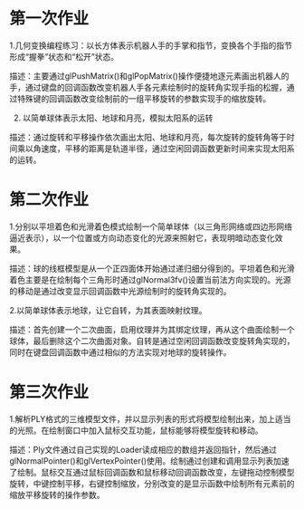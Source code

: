 # 第一次作业

1.几何变换编程练习：以长方体表示机器人手的手掌和指节，变换各个手指的指节形成“握拳”状态和“松开”状态。

描述：主要通过glPushMatrix()和glPopMatrix()操作便捷地逐元素画出机器人的手，通过键盘的回调函数改变机器人手各元素绘制时的旋转角实现手指的松握，通过特殊键的回调函数改变绘制前的一组平移旋转的参数实现手的缩放旋转。

2. 以简单球体表示太阳、地球和月亮，模拟太阳系的运转

描述：通过旋转和平移操作依次画出太阳、地球和月亮，每次旋转的旋转角等于时间乘以角速度，平移的距离是轨道半径，通过空闲回调函数更新时间来实现太阳系的运转。

# 第二次作业

1.分别以平坦着色和光滑着色模式绘制一个简单球体（以三角形网络或四边形网络逼近表示），以一个位置或方向动态变化的光源来照射它，表现明暗动态变化效果。

描述：球的线框模型是从一个正四面体开始通过递归细分得到的。平坦着色和光滑着色主要是在绘制每个三角形时通过glNormal3fv()设置当前法方向实现的。光源的移动是通过改变显示回调函数中光源绘制时的旋转角实现的。

2.以简单球体表示地球，让它自转，为其表面映射纹理。

描述：首先创建一个二次曲面，启用纹理并为其绑定纹理，再从这个曲面绘制一个球体，最后删除这个二次曲面对象。自转是通过空闲回调函数改变旋转角实现的，同时在键盘回调函数中通过相似的方法实现对地球的旋转操作。

# 第三次作业

1.解析PLY格式的三维模型文件，并以显示列表的形式将模型绘制出来，加上适当的光照。在绘制窗口中加入鼠标交互功能，鼠标能够将模型旋转和移动。

描述：Ply文件通过自己实现的Loader读成相应的数组并返回指针，然后通过glNormalPointer()和glVertexPointer()使用。绘制通过创建和调用显示列表加速了绘制。鼠标交互通过鼠标回调函数和鼠标移动回调函数改变，左键拖动控制模型旋转，中键控制平移，右键控制缩放，分别改变的是显示函数中绘制所有元素前的缩放平移旋转的操作参数。
